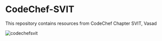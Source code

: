 # CodeChef-SVIT
This repository contains resources from CodeChef Chapter SVIT, Vasad

![codechefsvit](https://user-images.githubusercontent.com/67598040/139522588-a06f1cbb-e005-4ff1-b449-d6c07b8e3898.jpg)
